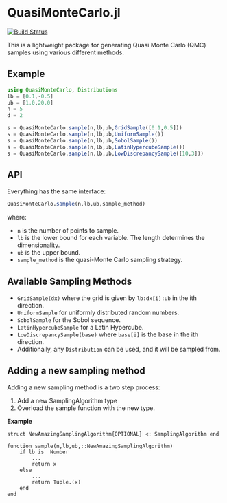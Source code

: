 # QuasiMonteCarlo.jl

[![Build Status](https://travis-ci.org/JuliaDiffEq/QuasiMonteCarlo.jl.svg?branch=master)](https://travis-ci.org/JuliaDiffEq/QuasiMonteCarlo.jl)

This is a lightweight package for generating Quasi Monte Carlo (QMC) samples
using various different methods.

## Example

```julia
using QuasiMonteCarlo, Distributions
lb = [0.1,-0.5]
ub = [1.0,20.0]
n = 5
d = 2

s = QuasiMonteCarlo.sample(n,lb,ub,GridSample([0.1,0.5]))
s = QuasiMonteCarlo.sample(n,lb,ub,UniformSample())
s = QuasiMonteCarlo.sample(n,lb,ub,SobolSample())
s = QuasiMonteCarlo.sample(n,lb,ub,LatinHypercubeSample())
s = QuasiMonteCarlo.sample(n,lb,ub,LowDiscrepancySample([10,3]))
```

## API

Everything has the same interface:

```julia
QuasiMonteCarlo.sample(n,lb,ub,sample_method)
```

where:

- `n` is the number of points to sample.
- `lb` is the lower bound for each variable. The length determines the dimensionality.
- `ub` is the upper bound.
- `sample_method` is the quasi-Monte Carlo sampling strategy.

## Available Sampling Methods

* `GridSample(dx)` where the grid is given by `lb:dx[i]:ub` in the ith direction.
* `UniformSample` for uniformly distributed random numbers.
* `SobolSample` for the Sobol sequence.
* `LatinHypercubeSample` for a Latin Hypercube.
* `LowDiscrepancySample(base)` where `base[i]` is the base in the ith direction.
* Additionally, any `Distribution` can be used, and it will be sampled from.

## Adding a new sampling method

Adding a new sampling method is a two step process:

1. Add a new SamplingAlgorithm type
2. Overload the sample function with the new type.

**Example**

```
struct NewAmazingSamplingAlgorithm{OPTIONAL} <: SamplingAlgorithm end

function sample(n,lb,ub,::NewAmazingSamplingAlgorithm)
    if lb is  Number
        ...
        return x
    else
        ...
        return Tuple.(x)
    end
end
```
